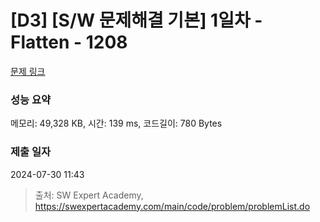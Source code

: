 # [D3] [S/W 문제해결 기본] 1일차 - Flatten - 1208 

[문제 링크](https://swexpertacademy.com/main/code/problem/problemDetail.do?contestProbId=AV139KOaABgCFAYh) 

### 성능 요약

메모리: 49,328 KB, 시간: 139 ms, 코드길이: 780 Bytes

### 제출 일자

2024-07-30 11:43



> 출처: SW Expert Academy, https://swexpertacademy.com/main/code/problem/problemList.do